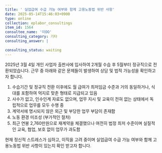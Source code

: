 ```yaml
---
title: ' 실업급여 수급 가능 여부와 함께 고용노동법 위반 사항'
date: 2025-05-14T15:46:03+0900
type: online
collection: eplabor_consultings
item_id: 1564
consultee_name: '이OO'
consulting_category: 기타
consulting_answer: |
    
consulting_status: waiting
---
```


2025년 3월 4일 개인 사업자 출판사에 입사하여 2개월 수습 후 5월부터 정규직으로 전환되었습니다. 근무 중 아래와 같은 문제들이 발생하여 상담 및 법적 가능성을 확인하고자 합니다.

1. 수습기간 및 정규직 전환 이후에도 월 급여가 최저임금 수준과 거의 동일하거나, 식대를 포함하여 억지로 맞춘 형태로 지급되고 있음
2. 사수가 없고, 인수인계 자료도 없으며, 업무 지시 및 교육이 전혀 없는 상태에서 독립적으로 업무를 모두 수행 중
3. 계약서에 명시되지 않은 외근 및 부당한 업무 부담이 존재함
4. 노동 환경 미조성 (부가적인 절차)
5. 최근 연봉 2,760만원으로 재계약을 체결했으나 여전히 법정 최저 수준이며 실질적인 교육, 협업, 보호 없이 업무가 과도함

현재 정신적 스트레스가 심하고, 이직을 고려 중이며 실업급여 수급 가능 여부와 함께 고용노동법 위반 사항이 있는지 확인 받고자 합니다. 
